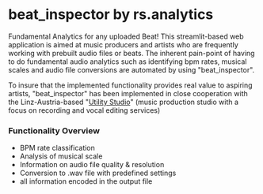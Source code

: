 # beat_inspector by rs.analytics

Fundamental Analytics for any uploaded Beat!
This streamlit-based web application is aimed at music producers and artists who are frequently working with prebuilt audio files or beats. The inherent pain-point of having to do fundamental audio analytics such as identifying bpm rates, musical scales and audio file conversions are automated by using "beat_inspector". 

To insure that the implemented functionality provides real value to aspiring artists, "beat_inspector" has been implemented in close cooperation with the Linz-Austria-based "[Utility Studio](https://utility-studio.com/)" (music production studio with a focus on recording and vocal editing services)


### Functionality Overview
- BPM rate classification
- Analysis of musical scale
- Information on audio file quality & resolution
- Conversion to .wav file with predefined settings
- all information encoded in the output file
